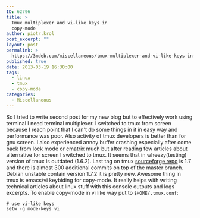 ```yaml
---
ID: 62796
title: >
  Tmux multiplexer and vi-like keys in
  copy-mode
author: piotr.krol
post_excerpt: ""
layout: post
permalink: >
  https://3mdeb.com/miscellaneous/tmux-multiplexer-and-vi-like-keys-in-copy-mode/
published: true
date: 2013-03-19 16:30:00
tags:
  - linux
  - tmux
  - copy-mode
categories:
  - Miscellaneous
---
```

So I tried to write second post for my new blog but to effectively work using terminal I need terminal multiplexer. I switched to tmux from screen because I reach point that I can't do some things in it in easy way and performance was poor. Also activity of tmux developers is better than for gnu screen. I also experienced annoy buffer crashing especially after come back from lock mode or cmatrix much but after reading few articles about alternative for screen I switched to tmux. It seems that in wheezy(testing) version of tmux is outdated (1.6.2). Last tag on tmux [sourceforge repo][1] is 1.7 and there is almost 300 additional commits on top of the master branch. Debian unstable contain version 1.7.2 it is pretty new. Awesome thing in tmux is emacs/vi keybiding for copy-mode. It really helps with writing technical articles about linux stuff with this console outputs and logs excerpts. To enable copy-mode in vi like way put to `$HOME/.tmux.conf`: 
<pre><code class="bash"># use vi-like keys
setw -g mode-keys vi
</code></pre>

 [1]: http://sourceforge.net/p/tmux/tmux-code/?source=navbar